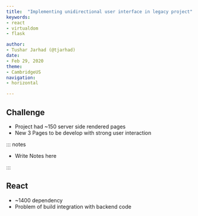 ```yaml
---
title:  "Implementing unidirectional user interface in legacy project"
keywords:
- react
- virtualdom
- flask

author:
- Tushar Jarhad (@tjarhad)
date:
- Feb 29, 2020
theme: 
- CambridgeUS
navigation:
- horizontal

---
```



## Challenge 

- Project had ~150 server side rendered pages
- New 3 Pages to be develop with strong user interaction

::: notes

- Write Notes here

:::


## React

- ~1400 dependency
- Problem of build integration with backend code 

